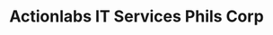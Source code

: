 ---
title: "Actionlabs IT Services Phils Corp"
url: /quezon-city/actionlabs-it-services-phils-corp/
shop: Computer
---